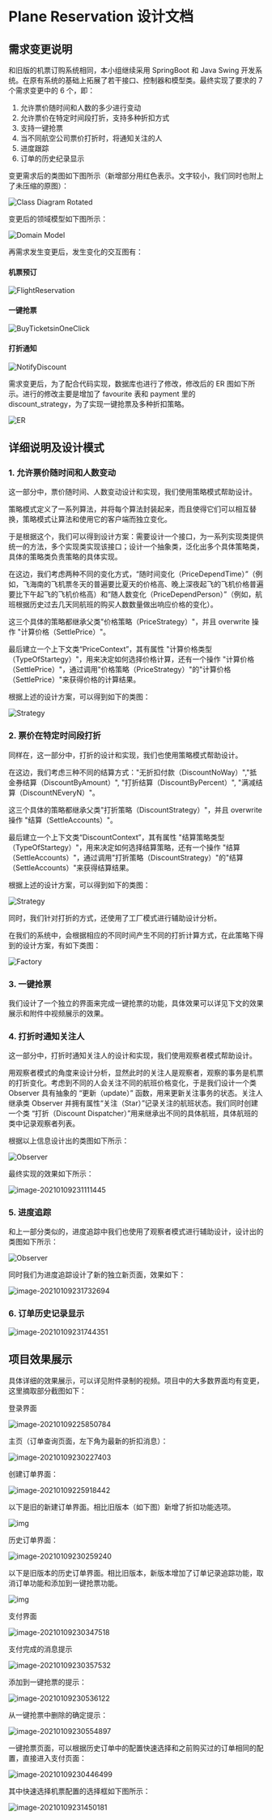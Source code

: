 # Plane Reservation 设计文档

## 需求变更说明

和旧版的机票订购系统相同，本小组继续采用 SpringBoot 和 Java Swing 开发系统。在原有系统的基础上拓展了若干接口、控制器和模型类。最终实现了要求的 7 个需求变更中的 6 个，即：

1. 允许票价随时间和人数的多少进行变动
2.  允许票价在特定时间段打折，支持多种折扣方式
3. 支持一键抢票
5. 当不同航空公司票价打折时，将通知关注的人
6. 进度跟踪
7. 订单的历史纪录显示

变更需求后的类图如下图所示（新增部分用红色表示。文字较小，我们同时也附上了未压缩的原图）：

![Class Diagram Rotated](https://billc.oss-cn-shanghai.aliyuncs.com/img/2021-01-09-cqUN3v.png)

变更后的领域模型如下图所示：

![Domain Model](https://billc.oss-cn-shanghai.aliyuncs.com/img/2021-01-09-tLnGb0.png)

再需求发生变更后，发生变化的交互图有：

#### 机票预订

![FlightReservation](./new_png/Flight_Reservation.jpg)

#### 一键抢票

![BuyTicketsinOneClick](./new_png/Buy_Tickets_in_One_Click_col.jpg)

#### 打折通知

![NotifyDiscount](./new_png/Notify_Discount.jpg)

需求变更后，为了配合代码实现，数据库也进行了修改，修改后的 ER 图如下所示。进行的修改主要是增加了 favourite 表和 payment 里的 discount_strategy，为了实现一键抢票及多种折扣策略。

![ER](./new_png/ER_database.jpg)



## 详细说明及设计模式

### 1. 允许票价随时间和人数变动

这一部分中，票价随时间、人数变动设计和实现，我们使用策略模式帮助设计。

策略模式定义了一系列算法，并将每个算法封装起来，而且使得它们可以相互替换，策略模式让算法和使用它的客户端而独立变化。

于是根据这个，我们可以得到设计方案：需要设计一个接口，为一系列实现类提供统一的方法，多个实现类实现该接口；设计一个抽象类，泛化出多个具体策略类，具体的策略类负责策略的具体实现。

在这边，我们考虑两种不同的变化方式，“随时间变化（PriceDependTime）”（例如，飞海南的飞机票冬天的普遍要比夏天的价格高、晚上深夜起飞的飞机价格普遍要比下午起飞的飞机价格高）和“随人数变化（PriceDependPerson）”（例如，航班根据历史过去几天同航班的购买人数数量做出响应价格的变化）。

这三个具体的策略都继承父类"价格策略（PriceStrategy）"，并且 overwrite 操作 "计算价格（SettlePrice）"。

最后建立一个上下文类“PriceContext”，其有属性 "计算价格类型（TypeOfStartegy）"，用来决定如何选择价格计算，还有一个操作 "计算价格（SettlePrice）"，通过调用"价格策略（PriceStrategy）"的"计算价格（SettlePrice）"来获得价格的计算结果。

根据上述的设计方案，可以得到如下的类图：

![Strategy](./new_png/Price_Strategy.jpg)


### 2. 票价在特定时间段打折

同样在，这一部分中，打折的设计和实现，我们也使用策略模式帮助设计。

在这边，我们考虑三种不同的结算方式："无折扣付款（DiscountNoWay）","抵金券结算（DiscountByAmount）", "打折结算（DiscountByPercent）", "满减结算（DiscountNEveryN）"。

这三个具体的策略都继承父类"打折策略（DiscountStrategy）"，并且 overwrite 操作 "结算（SettleAccounts）"。

最后建立一个上下文类“DiscountContext”，其有属性 "结算策略类型（TypeOfStartegy）"，用来决定如何选择结算策略，还有一个操作 "结算（SettleAccounts）"，通过调用"打折策略（DiscountStrategy）"的"结算（SettleAccounts）"来获得结算结果。

根据上述的设计方案，可以得到如下的类图：

![Strategy](./new_png/Discount_Strategy.jpg)

同时，我们针对打折的方式，还使用了工厂模式进行辅助设计分析。

在我们的系统中，会根据相应的不同时间产生不同的打折计算方式，在此策略下得到的设计方案，有如下类图：

![Factory](./new_png/Discount_Factory.jpg)

### 3. 一键抢票

我们设计了一个独立的界面来完成一键抢票的功能，具体效果可以详见下文的效果展示和附件中视频展示的效果。

### 4. 打折时通知关注人

这一部分中，打折时通知关注人的设计和实现，我们使用观察者模式帮助设计。

用观察者模式的角度来设计分析，显然此时的关注人是观察者，观察的事务是机票的打折变化。考虑到不同的人会关注不同的航班价格变化，于是我们设计一个类 Observer 具有抽象的 “更新（update）” 函数，用来更新关注事务的状态。关注人继承类 Observer 并拥有属性“关注（Star）”记录关注的航班状态。我们同时创建一个类 “打折（Discount Dispatcher）”用来继承出不同的具体航班，具体航班的类中记录观察者列表。

根据以上信息设计出的类图如下所示：

![Observer](./new_png/Discount_Observe.jpg)

最终实现的效果如下所示：

![image-20210109231111445](https://billc.oss-cn-shanghai.aliyuncs.com/img/2021-01-09-hQ5S2Q.png)

### 5. 进度追踪

和上一部分类似的，进度追踪中我们也使用了观察者模式进行辅助设计，设计出的类图如下所示：

![Observer](./new_png/Pace_Observe.jpg)

同时我们为进度追踪设计了新的独立新页面，效果如下：

![image-20210109231732694](https://billc.oss-cn-shanghai.aliyuncs.com/img/2021-01-09-hmScA6.png)

### 6. 订单历史记录显示

![image-20210109231744351](https://billc.oss-cn-shanghai.aliyuncs.com/img/2021-01-09-JoftXm.png)

## 项目效果展示

具体详细的效果展示，可以详见附件录制的视频。项目中的大多数界面均有变更，这里摘取部分截图如下：

登录界面

![image-20210109225850784](https://billc.oss-cn-shanghai.aliyuncs.com/img/2021-01-09-Cyt6df.png)

主页（订单查询页面，左下角为最新的折扣消息）：

![image-20210109230227403](https://billc.oss-cn-shanghai.aliyuncs.com/img/2021-01-09-LJnQ6c.png)

创建订单界面：

![image-20210109225918442](https://billc.oss-cn-shanghai.aliyuncs.com/img/2021-01-09-vA4g9l.png)

以下是旧的新建订单界面。相比旧版本（如下图）新增了折扣功能选项。

![img](https://billc.oss-cn-shanghai.aliyuncs.com/img/2020-12-26-XjNCAk.jpg)

历史订单界面：

![image-20210109230259240](https://billc.oss-cn-shanghai.aliyuncs.com/img/2021-01-09-fafb2U.png)

以下是旧版本的历史订单界面。相比旧版本，新版本增加了订单记录追踪功能，取消订单功能和添加到一键抢票功能。

![img](https://billc.oss-cn-shanghai.aliyuncs.com/img/2020-12-26-ObLA8N.jpg)

支付界面

![image-20210109230347518](https://billc.oss-cn-shanghai.aliyuncs.com/img/2021-01-09-RRiYzn.png)

支付完成的消息提示

![image-20210109230357532](https://billc.oss-cn-shanghai.aliyuncs.com/img/2021-01-09-uGVuVJ.png)

添加到一键抢票的提示：

![image-20210109230536122](./new_png/Buy_Tickets_in_One_Click_tab.jpg)

从一键抢票中删除的确定提示：

![image-20210109230554897](https://billc.oss-cn-shanghai.aliyuncs.com/img/2021-01-09-yMYR1r.png)

一键抢票页面，可以根据历史订单中的配置快速选择和之前购买过的订单相同的配置，直接进入支付页面：

![image-20210109230446499](https://billc.oss-cn-shanghai.aliyuncs.com/img/2021-01-09-yrwapR.png) 

其中快速选择机票配置的选择框如下图所示：

![image-20210109231450181](https://billc.oss-cn-shanghai.aliyuncs.com/img/2021-01-09-wCvPxl.png)
